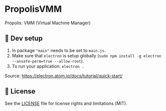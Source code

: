 # PropolisVMM
Propolis: VMM (Virtual Machine Manager)

## :hammer: Dev setup
1. In package `"main"` needs to be set to `main.js`.
2. Make sure that `electron` is setup globally (`sudo npm install -g electron --unsafe-perm=true --allow-root`).
3. To run your application: `electron .`

Source: https://electron.atom.io/docs/tutorial/quick-start/

## :scroll: License

See the [LICENSE](LICENSE.md) file for license rights and limitations (MIT).
